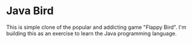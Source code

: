 Java Bird
=========

This is simple clone of the popular and addicting game "Flappy Bird".  I'm building this as an exercise to learn the Java programming language.  